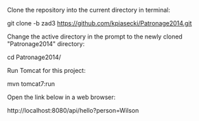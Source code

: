 Clone the repository into the current directory in terminal:

git clone -b zad3 https://github.com/kpiasecki/Patronage2014.git

Change the active directory in the prompt to the newly cloned "Patronage2014" directory:

cd Patronage2014/

Run Tomcat for this project:

mvn tomcat7:run

Open the link below in a web browser:

http://localhost:8080/api/hello?person=Wilson
